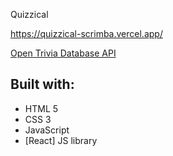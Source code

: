 Quizzical

https://quizzical-scrimba.vercel.app/

[Open Trivia Database API](https://opentdb.com/)

## Built with:

- HTML 5
- CSS 3
- JavaScript
- [React] JS library
